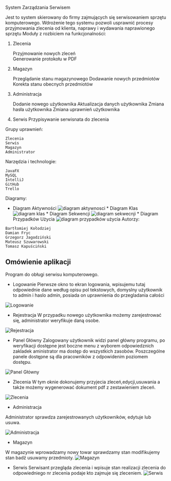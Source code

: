 System Zarządzania Serwisem

Jest to system skierowany do firmy zajmujących się serwisowaniem sprzętu komputerowego. Wdrożenie tego systemu pozwoli usprawnić procesy przyjmowania zlecenia od klienta, naprawy i wydawania naprawionego sprzętu
Moduły z rozbiciem na funkcjonalności:

1. Zlecenia

    Przyjmowanie nowych zleceń       
    Generowanie protokołu w PDF

2. Magazyn

    Przeglądanie stanu magazynowego
    Dodawanie nowych przedmiotów
    Korekta stanu obecnych przedmiotów

3. Administracja

    Dodanie nowego użytkownika
    Aktualizacja danych użytkownika
    Zmiana hasła użytkownika
    Zmiana uprawnień użytkownika
    
 4. Serwis
    Przypisywanie serwisnata do zlecenia

Grupy uprawnień:

    Zlecenia
    Serwis
    Magazyn
    Administrator

Narzędzia i technologie:

    JavaFX
    MySQL
    IntelliJ
    GitHub
    Trello

Diagramy:
   * Diagram Aktywności
    ![diagram aktywnosci](https://github.com/MS3u/project/blob/master/UML/Activity%20Diagram1.jpg)
    * Diagram Klas
    ![diagram klas](https://github.com/MS3u/project/blob/master/UML/Class%20Diagram1.jpg)
    * Diagram Sekwencji
    ![diagram sekwecnji](https://github.com/MS3u/project/blob/master/UML/Diagram%20Sekwencji.jpg)
    * Diagram Przypadków Użycia
    ![diagram przypadków użycia](https://github.com/MS3u/project/blob/master/UML/useCaseDiagram.jpg)
Autorzy:

    Bartłomiej Kołodziej
    Damian Fryc
    Grzegorz Jagodziński
    Mateusz Szuwarowski
    Tomasz Kapuściński
    
## Omówienie aplikacji

Program do obługi serwisu komputerowego. 

* Logowanie
Pierwsze okno to ekran logowania, wpisujemu tutaj odpowiednie dane według opisu pol tekstowych, domyslny użytkownik to admin i haslo admin,
posiada on uprawnienia do przegladania całości

![Logowanie](https://github.com/MS3u/project/blob/new/src/main/PodrecznikPNG/login.png)

* Rejestracja
W przypadku nowego użytkownika możemy zarejestrować się, administrator weryfikuje daną osobe.


![Rejestracja](https://github.com/MS3u/project/blob/new/src/main/PodrecznikPNG/rejestracja.png)

* Panel Główny
Zalogowany użytkownik widzi panel główny programu, po weryfikacji dostępne jest boczne menu z wyborem odpowiedznich zakladek aministrator ma dostęp do wszystkich zasobów.
Poszczególne panele dostępne są dla pracowników z odpowidenim poziomem dostępu.

![Panel Główny](https://github.com/MS3u/project/blob/new/src/main/PodrecznikPNG/dashboard.png)

* Zlecenia
W tym oknie dokonujemy przyjecia zleceń,edycji,usuwania a także możemy wygenerować dokument pdf z zestawieniem zleceń.

![Zlecenia](https://github.com/MS3u/project/blob/new/src/main/PodrecznikPNG/Zlecenia.png)

* Administracja

Administrator sprawdza zarejestrowanych użytkowników, edytuje lub usuwa.

![Administracja](https://github.com/MS3u/project/blob/new/src/main/PodrecznikPNG/Administracja.png)

* Magazyn

W magazynie wprowadzamy nowy towar sprawdzamy stan modifikujemy stan badź usuwamy przedmioty.
![Magazyn](https://github.com/MS3u/project/blob/new/src/main/PodrecznikPNG/Magazyn.png)

* Serwis
Serwisant przegląda zlecenia i wpisuje stan realizacji zlecenia do odpowiedniego nr zlecenia podaje kto zajmuje się zleceniem.
![Serwis](https://github.com/MS3u/project/blob/new/src/main/PodrecznikPNG/Serwis.png)











